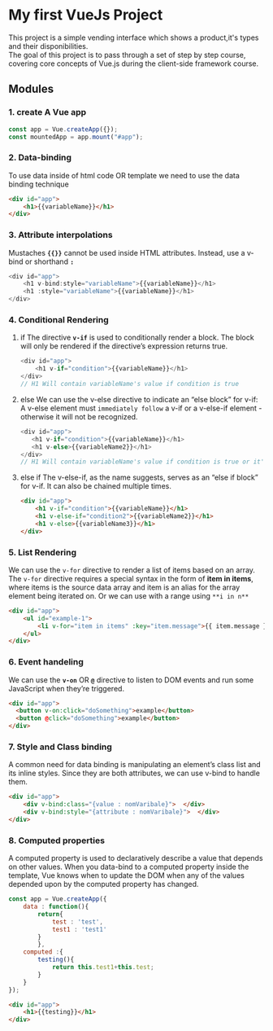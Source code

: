 # My first VueJs Project
This project is a simple vending interface which shows a product,it's types and their disponibilities.<br>
The goal of this project is to pass through a set of step by step course, covering core concepts of Vue.js during the client-side framework course.

## Modules
### 1. create A Vue app 
```js
const app = Vue.createApp({});
const mountedApp = app.mount("#app");
```
### 2. Data-binding
To use data inside of html code OR template we need to use the data binding technique
```html
<div id="app">
    <h1>{{variableName}}</h1>
</div>
```
### 3. Attribute interpolations
Mustaches **`{{}}`** cannot be used inside HTML attributes. Instead, use a v-bind or shorthand **`:`** 

```js
<div id="app">
    <h1 v-bind:style="variableName">{{variableName}}</h1>
    <h1 :style="variableName">{{variableName}}</h1>
</div>
```
### 4. Conditional Rendering
1. if 
    The directive **`v-if`** is used to conditionally render a block. The block will only be rendered if the directive’s expression returns true.
    ```js
    <div id="app">
        <h1 v-if="condition">{{variableName}}</h1>
    </div>
    // H1 Will contain variableName's value if condition is true
    ```
2. else
    We can use the v-else directive to indicate an “else block” for v-if:
    A v-else element must `immediately follow` a v-if or a v-else-if element - otherwise it will not be recognized.
     ```js
    <div id="app">
        <h1 v-if="condition">{{variableName}}</h1>
        <h1 v-else>{{variableName2}}</h1>
    </div>
    // H1 Will contain variableName's value if condition is true or it'll contain variableName2's value if the condition is false.
    ```
3. else if
    The v-else-if, as the name suggests, serves as an “else if block” for v-if. It can also be chained multiple times.
    ```html
    <div id="app">
        <h1 v-if="condition">{{variableName}}</h1>
        <h1 v-else-if="condition2">{{variableName2}}</h1>
        <h1 v-else>{{variableName3}}</h1>
    </div>
    ```

### 5. List Rendering
We can use the `v-for` directive to render a list of items based on an array. The `v-for` directive requires a special syntax in the form of **item in items**, where items is the source data array and item is an alias for the array element being iterated on. Or we can use with a range using `**i in n**`
```html
<div id="app">
    <ul id="example-1">
        <li v-for="item in items" :key="item.message">{{ item.message }}</li>
    </ul>
</div>
```
### 6. Event handeling
We can use the **`v-on`** OR **`@`** directive to listen to DOM events and run some JavaScript when they’re triggered.
```html
<div id="app">
  <button v-on:click="doSomething">example</button>
  <button @click="doSomething">example</button>
</div>
```
### 7. Style and Class binding
A common need for data binding is manipulating an element’s class list and its inline styles. Since they are both attributes, we can use v-bind to handle them.
```html
<div id="app">
    <div v-bind:class="{value : nomVaribale}">  </div>
    <div v-bind:style="{attribute : nomVaribale}">  </div>
</div>
```
### 8. Computed properties
A computed property is used to declaratively describe a value that depends on other values. When you data-bind to a computed property inside the template, Vue knows when to update the DOM when any of the values depended upon by the computed property has changed.
```js
const app = Vue.createApp({
    data : function(){
        return{
            test : 'test',
            test1 : 'test1'
        }
        },
    computed :{
        testing(){
            return this.test1+this.test;
        }
    }
});
```
```html
<div id="app">
    <h1>{{testing}}</h1>
</div>
```
